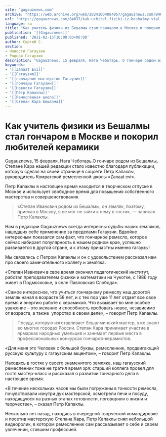```yaml
---
site: "gagauznews.com"
archive: "https://web.archive.org/web/20241004084957/gagauznews.com/84637/kak-uchitel-fiziki-iz-beshalmy-stal-goncharom-v-moskve-i-pokoril-lyubitelej-keramiki.html"
url: "https://gagauznews.com/84637/kak-uchitel-fiziki-iz-beshalmy-stal-goncharom-v-moskve-i-pokoril-lyubitelej-keramiki.html"
language: ru
title: "Как учитель физики из Бешалмы стал гончаром в Москве и покорил любителей керамики"
publication: '[[Gagauznews]]'
published: '2021-02-15T10:00:03+00:00'
author: Сергей С.
section:
- Новости Гагаузии
- Родная Гагаузия
description: "Gagauznews, 15 февраля, Ната Чеботарь. О гончаре родом из Бешалмы, Степане Кара нашей редакции стало известно благодаря публикации, которую сделал на своей странице в соцсети Петр Капаклы, руководитель Комратской ремесленной школы «Zanaat evi». Петр Капаклы в настоящее время находится в творческом отпуске в Москве и использует свободное время для повышения собственного мастерства и совершенствования. «Степан Иванович родом из Бешалмы, он земляк, поэтому, приехав в Москву, я не мог не зайти к нему в гости», — написал Петр Капаклы. Нам в редакции Gagauznews всегда интересны судьбы наших земляков, нашедших себе применение за пределами Гагаузии. Вдвойне интересным показался сам факт, что гончарное […]"
keywords:
- '[[Zanaat Evi]]'
- '[[Гагаузия]]'
- '[[гончарное мастерство Гагаузия]]'
- '[[гончары Гагаузии]]'
- '[[Новости Гагаузии]]'
- '[[Пётр Капаклы]]'
- '[[Ремесленная школа]]'
- '[[Степан Кара Бешалма]]'
---
```


# Как учитель физики из Бешалмы стал гончаром в Москве и покорил любителей керамики

Gagauznews, 15 февраля, Ната Чеботарь.О гончаре родом из Бешалмы, Степане Кара нашей редакции стало известно благодаря публикации, которую сделал на своей странице в соцсети Петр Капаклы, руководитель Комратской ремесленной школы «Zanaat evi».

Петр Капаклы в настоящее время находится в творческом отпуске в Москве и использует свободное время для повышения собственного мастерства и совершенствования.

> «Степан Иванович родом из Бешалмы, он земляк, поэтому, приехав в Москву, я не мог не зайти к нему в гости», — написал Петр Капаклы.

Нам в редакции Gagauznews всегда интересны судьбы наших земляков, нашедших себе применение за пределами Гагаузии. Вдвойне интересным показался сам факт, что гончарное ремесло, которое сейчас набирает популярность в нашем родном крае, успешно развивается в другой стране, и к этому причастны именно гагаузы!

Мы связались с Петром Капаклы и он с удовольствием рассказал нам про своего замечательного коллегу и земляка.

«Степан Иванович в свое время окончил педагогический институт, работал преподавателем физики и математики на Чукотке, с 1986 году живет в Подмосковье, в селе Павловская Слобода».

«Самое интересное, что учиться гончарному ремеслу наш дорогой земляк начал в возрасте 58 лет, и с тех пор уже 11 лет отдает все свое время и энергию работе с керамикой. Что вызывает во мне особое уважение – это желание и способность пробовать новое, независимо от возраста, а также  упорство в своем деле», – говорит Петр Капаклы.

> Посуду, которую изготавливает бешалминский мастер, уже знают во многих городах России. Степан Кара принимает участие в ярмарках народных умельцев и занимает первые места в профессиональных конкурсах гончаров-керамистов.

«Для меня это Человек с большой буквы, ремесленник, продвигающий русскую культуру с гагаузским акцентом», – говорит Петр Капаклы.

Находясь в гостях у своего знаменитого земляка, наш гагаузский ремесленник тоже не тратил время зря: старший коллега провел для гостя мастер-класс и рассказал о развитии гончарного дела в настоящее время.

«В течение нескольких часов мы были погружены в тонкости ремесла, почувствовали изнутри дух мастерской, осмотрели печи и посуду, находящуюся на разных этапах готовности, поговорили о жизни и творчестве», – сказал Петр Капаклы.

Несколько лет назад, находясь в очередной творческой командировке и посетив мастерскую Степана Кара, Петр Капаклы снял небольшой видеоролик, в котором ремесленник сам рассказывает о себе и своем увлечении, ставшим профессией.